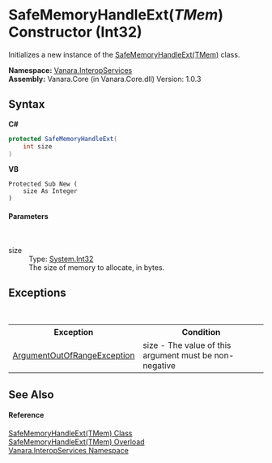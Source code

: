 # SafeMemoryHandleExt(*TMem*) Constructor (Int32)
 

Initializes a new instance of the <a href="f2e4f2cf-d8a1-b88f-7bae-5d00065f9f86">SafeMemoryHandleExt(TMem)</a> class.

**Namespace:**&nbsp;<a href="46913109-b3e0-3b59-6f7f-071f8aa90bf0">Vanara.InteropServices</a><br />**Assembly:**&nbsp;Vanara.Core (in Vanara.Core.dll) Version: 1.0.3

## Syntax

**C#**<br />
``` C#
protected SafeMemoryHandleExt(
	int size
)
```

**VB**<br />
``` VB
Protected Sub New ( 
	size As Integer
)
```


#### Parameters
&nbsp;<dl><dt>size</dt><dd>Type: <a href="http://msdn2.microsoft.com/en-us/library/td2s409d" target="_blank">System.Int32</a><br />The size of memory to allocate, in bytes.</dd></dl>

## Exceptions
&nbsp;<table><tr><th>Exception</th><th>Condition</th></tr><tr><td><a href="http://msdn2.microsoft.com/en-us/library/8xt94y6e" target="_blank">ArgumentOutOfRangeException</a></td><td>size - The value of this argument must be non-negative</td></tr></table>

## See Also


#### Reference
<a href="f2e4f2cf-d8a1-b88f-7bae-5d00065f9f86">SafeMemoryHandleExt(TMem) Class</a><br /><a href="aa0879dd-7efb-bc4d-fb5a-d20a8ebfe6c8">SafeMemoryHandleExt(TMem) Overload</a><br /><a href="46913109-b3e0-3b59-6f7f-071f8aa90bf0">Vanara.InteropServices Namespace</a><br />